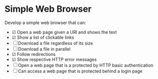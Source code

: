 # Simple Web Browser

Develop a simple web browser that can:
- &#x2611; Open a web page given a URl and shows the text 
- &#x2611; Show a list of clickable links 
- &#x2610; Download a file regardless of its size 
- &#x2610; Download a file in parallel 
- &#x2611; Follow redirections 
- &#x2611; Show respective HTTP error messages 
- &#x2610; Open a web page that is a protected by HTTP basic authentication 
- &#x2610; Can access a web page that is protected behind a login page 